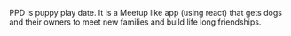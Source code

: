 PPD is puppy play date. It is a Meetup like app (using react) that gets dogs and their owners to meet new families and build life long friendships.
